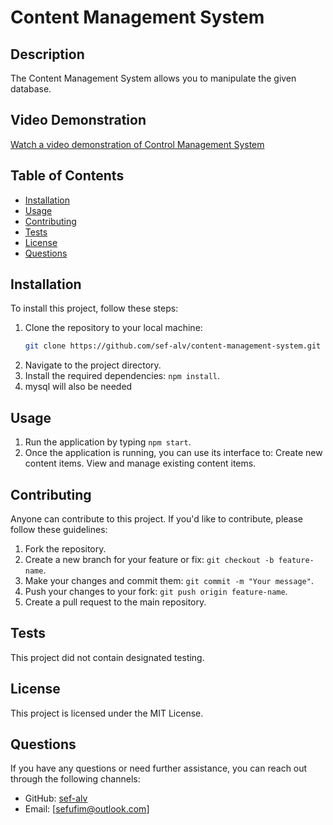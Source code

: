 # Content Management System

## Description

The Content Management System allows you to manipulate the given database.

## Video Demonstration
[Watch a video demonstration of Control Management System](https://drive.google.com/file/d/12sLL2bHWPV5QU_MZqLbup0rFeF7HAIrH/view)

## Table of Contents
- [Installation](#installation)
- [Usage](#usage)
- [Contributing](#contributing)
- [Tests](#tests)
- [License](#license)
- [Questions](#questions)

## Installation

To install this project, follow these steps:

1. Clone the repository to your local machine:
   ```bash
   git clone https://github.com/sef-alv/content-management-system.git
2. Navigate to the project directory.
3. Install the required dependencies: `npm install`. 
4. mysql will also be needed

## Usage


1. Run the application by typing `npm start`.
2. Once the application is running, you can use its interface to:
Create new content items.
View and manage existing content items.

## Contributing
Anyone can contribute to this project. If you'd like to contribute, please follow these guidelines:

1. Fork the repository.
2. Create a new branch for your feature or fix: `git checkout -b feature-name`.
3. Make your changes and commit them: `git commit -m "Your message"`.
4. Push your changes to your fork: `git push origin feature-name`.
5. Create a pull request to the main repository.

## Tests
This project did not contain designated testing.

## License
This project is licensed under the MIT License.

## Questions
If you have any questions or need further assistance, you can reach out through the following channels:

- GitHub: [sef-alv](https://github.com/sef-alv)
- Email: [sefufim@outlook.com]